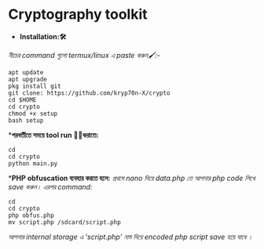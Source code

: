 # Cryptography toolkit

* **Installation:🛠**


*নীচের command গুলো termux/linux এ paste করুন🖌:-*

    apt update
    apt upgrade
    pkg install git
    git clone: https://github.com/kryp70n-X/crypto
    cd $HOME
    cd crypto
    chmod +x setup
    bash setup

***পরবর্তীতে সময়ে tool run 🏃‍♂️করাতে:**

    cd
    cd crypto
    python main.py


***PHP obfuscation ব্যবহার করতে হলে:**
*প্রথমে nano দিয়ে data.php তে আপনার php code লিখে save করুন।  এরপর command:*

    cd
    cd crypto
    php obfus.php
    mv script.php /sdcard/script.php

*আপনার internal storage এ 'script.php' নাম দিয়ে encoded php script save হয়ে যাবে ।*
